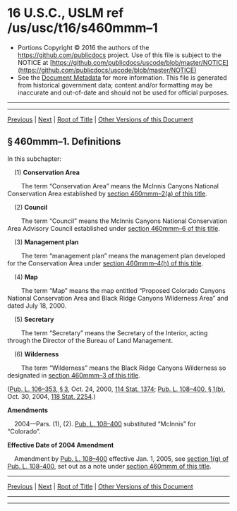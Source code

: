 ---
---

# 16 U.S.C., USLM ref /us/usc/t16/s460mmm–1

* Portions Copyright © 2016 the authors of the https://github.com/publicdocs project.
  Use of this file is subject to the NOTICE at [https://github.com/publicdocs/uscode/blob/master/NOTICE](https://github.com/publicdocs/uscode/blob/master/NOTICE)
* See the [Document Metadata](././../../../../..//README.md) for more information.
  This file is generated from historical government data; content and/or formatting may be inaccurate and out-of-date and should not be used for official purposes.

----------
----------

[Previous](./../../../../..//us/usc/t16/ch1/schCXXIV/m__us_usc_t16_s460mmm.md) | [Next](./../../../../..//us/usc/t16/ch1/schCXXIV/m__us_usc_t16_s460mmm–2.md) | [Root of Title](./../../../../../) | [Other Versions of this Document](https://publicdocs.github.io/go/links?ns=uslm&ref=%2Fus%2Fusc%2Ft16%2Fs460mmm%E2%80%931)

## § 460mmm–1. Definitions

In this subchapter:

    (1) __Conservation Area__ 

        The term “Conservation Area” means the McInnis Canyons National Conservation Area established by [section 460mmm–2(a) of this title][/us/usc/t16/s460mmm–2/a].

    (2) __Council__ 

        The term “Council” means the McInnis Canyons National Conservation Area Advisory Council established under [section 460mmm–6 of this title][/us/usc/t16/s460mmm–6].

    (3) __Management plan__ 

        The term “management plan” means the management plan developed for the Conservation Area under [section 460mmm–4(h) of this title][/us/usc/t16/s460mmm–4/h].

    (4) __Map__ 

        The term “Map” means the map entitled “Proposed Colorado Canyons National Conservation Area and Black Ridge Canyons Wilderness Area” and dated July 18, 2000.

    (5) __Secretary__ 

        The term “Secretary” means the Secretary of the Interior, acting through the Director of the Bureau of Land Management.

    (6) __Wilderness__ 

        The term “Wilderness” means the Black Ridge Canyons Wilderness so designated in [section 460mmm–3 of this title][/us/usc/t16/s460mmm–3].

([Pub. L. 106–353, § 3][/us/pl/106/353/s3], Oct. 24, 2000, [114 Stat. 1374][/us/stat/114/1374]; [Pub. L. 108–400, § 1(b)][/us/pl/108/400/s1/b], Oct. 30, 2004, [118 Stat. 2254][/us/stat/118/2254].)

 __Amendments__ 

    2004—Pars. (1), (2). [Pub. L. 108–400][/us/pl/108/400] substituted “McInnis” for “Colorado”.

 __Effective Date of 2004 Amendment__ 

    Amendment by [Pub. L. 108–400][/us/pl/108/400] effective Jan. 1, 2005, see [section 1(g) of Pub. L. 108–400][/us/pl/108/400/s1/g], set out as a note under [section 460mmm of this title][/us/usc/t16/s460mmm].

----------

[Previous](./../../../../..//us/usc/t16/ch1/schCXXIV/m__us_usc_t16_s460mmm.md) | [Next](./../../../../..//us/usc/t16/ch1/schCXXIV/m__us_usc_t16_s460mmm–2.md) | [Root of Title](./../../../../../) | [Other Versions of this Document](https://publicdocs.github.io/go/links?ns=uslm&ref=%2Fus%2Fusc%2Ft16%2Fs460mmm%E2%80%931)

----------
----------

[/us/usc/t16/s460mmm–2/a]: https://publicdocs.github.io/go/links?ns=uslm&ref=%2Fus%2Fusc%2Ft16%2Fs460mmm%E2%80%932%2Fa
[/us/usc/t16/s460mmm–6]: https://publicdocs.github.io/go/links?ns=uslm&ref=%2Fus%2Fusc%2Ft16%2Fs460mmm%E2%80%936
[/us/usc/t16/s460mmm–4/h]: https://publicdocs.github.io/go/links?ns=uslm&ref=%2Fus%2Fusc%2Ft16%2Fs460mmm%E2%80%934%2Fh
[/us/usc/t16/s460mmm–3]: https://publicdocs.github.io/go/links?ns=uslm&ref=%2Fus%2Fusc%2Ft16%2Fs460mmm%E2%80%933
[/us/pl/106/353/s3]: https://publicdocs.github.io/go/links?ns=uslm&ref=%2Fus%2Fpl%2F106%2F353%2Fs3
[/us/stat/114/1374]: https://publicdocs.github.io/go/links?ns=uslm&ref=%2Fus%2Fstat%2F114%2F1374
[/us/pl/108/400/s1/b]: https://publicdocs.github.io/go/links?ns=uslm&ref=%2Fus%2Fpl%2F108%2F400%2Fs1%2Fb
[/us/stat/118/2254]: https://publicdocs.github.io/go/links?ns=uslm&ref=%2Fus%2Fstat%2F118%2F2254
[/us/pl/108/400]: https://publicdocs.github.io/go/links?ns=uslm&ref=%2Fus%2Fpl%2F108%2F400
[/us/pl/108/400]: https://publicdocs.github.io/go/links?ns=uslm&ref=%2Fus%2Fpl%2F108%2F400
[/us/pl/108/400/s1/g]: https://publicdocs.github.io/go/links?ns=uslm&ref=%2Fus%2Fpl%2F108%2F400%2Fs1%2Fg
[/us/usc/t16/s460mmm]: https://publicdocs.github.io/go/links?ns=uslm&ref=%2Fus%2Fusc%2Ft16%2Fs460mmm



